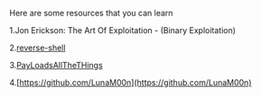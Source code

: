 Here are some resources that you can learn

1.Jon Erickson: The Art Of Exploitation - (Binary Exploitation)

2.[reverse-shell](http://pentestmonkey.net/cheat-sheet/shells/reverse-shell-cheat-sheet)

3.[PayLoadsAllTheTHings](https://github.com/swisskyrepo/PayloadsAllTheThings)

4.[https://github.com/LunaM00n](https://github.com/LunaM00n)
